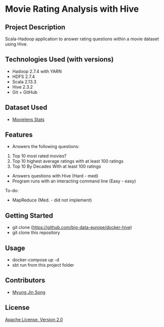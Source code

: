 # Movie Rating Analysis with Hive 
## Project Description
Scala-Hadoop application to answer rating questions within a movie dataset using Hive.
## Technologies Used (with versions)
- Hadoop 2.7.4 with YARN
- HDFS 2.7.4
- Scala 2.13.3
- Hive 2.3.2
- Git + GitHub
## Dataset Used
- [Movielens Stats](http://files.grouplens.org/datasets/movielens/ml-latest-README.html)
## Features
- Answers the following questions:
1. Top 10 most rated movies?
2. Top 10 highest average ratings with at least 100 ratings
3. Top 10 By Decades With at least 100 ratings
- Answers questions with Hive (Hard - med)
- Program runs with an interacting command line (Easy - easy)

To-do:
- MapReduce (Med. - did not implement)
## Getting Started
- git clone (https://github.com/big-data-europe/docker-hive)
- git clone this repository 
## Usage
- docker-compose up -d
- sbt run from this project folder 
## Contributors
- [Myung Jin Song](https://github.com/jsong220)
## License
[Apache License, Version 2.0](https://www.apache.org/licenses/LICENSE-2.0)
